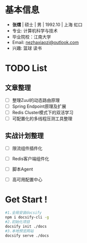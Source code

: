 # 基本信息

- **张熠** | 硕士 | 男 | 1992.10 | 上海 虹口
- 专业: 计算机科学与技术
- 毕业院校：江南大学
- Email: <nezhaxiaozi@outlook.com>
- 兴趣: 篮球 读书


# TODO List

## 文章整理

- [ ] 整理Zuul的动态路由原理
- [ ] Spring Endpoint原理及扩展
- [ ] Redis Cluster模式下的双活学习
- [ ] 可配置化的多线程压测工具整理

## 实战计划整理

- [ ] 限流组件插件化
- [ ] Redis客户端组件化
- [ ] 脚本Agent
- [ ] 高可用配置中心


# Get Start !
```bash
#1.全局安装docsify
npm i docsify-cli -g
#2.初始化项目
docsify init ./docs
#3.本地预览网站
docsify serve ./docs
```
